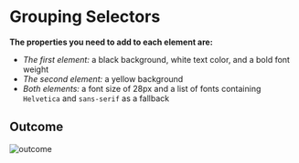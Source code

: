 
# Grouping Selectors

**The properties you need to add to each element are:**

* *The first element:* a black background, white text color, and a bold font weight
* *The second element:* a yellow background
* *Both elements:* a font size of 28px and a list of fonts containing `Helvetica` and `sans-serif` as a fallback

## Outcome
![outcome](https://github.com/NopeThisIsShini/CSS-Exercise/assets/159548818/40cfb6df-8dd3-4b8d-b2c1-7495dca58ece)
